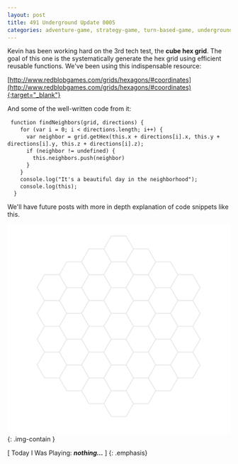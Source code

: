 ```yaml
---
layout: post
title: 491 Underground Update 0005
categories: adventure-game, strategy-game, turn-based-game, underground
---
```

Kevin has been working hard on the 3rd tech test, the **cube hex grid**. The goal of this one is the systematically generate the hex grid using efficient reusable functions. We've been using this indispensable resource:

[http://www.redblobgames.com/grids/hexagons/#coordinates](http://www.redblobgames.com/grids/hexagons/#coordinates){:target="_blank"}

And some of the well-written code from it:

```
 function findNeighbors(grid, directions) {
    for (var i = 0; i < directions.length; i++) {
      var neighbor = grid.getHex(this.x + directions[i].x, this.y + directions[i].y, this.z + directions[i].z);
      if (neighbor != undefined) {
        this.neighbors.push(neighbor)
      }
    }
    console.log("It's a beautiful day in the neighborhood");
    console.log(this);
  }
```

We'll have future posts with more in depth explanation of code snippets like this.

![UndergroundUpdate0005](/img/games/492_Underground_Update_0005.png "UndergroundUpdate0005"){: .img-contain }

[ Today I Was Playing: ***nothing...*** ]
{: .emphasis}